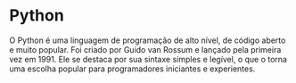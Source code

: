 # Python
 O Python é uma linguagem de programação de alto nível, de código aberto e muito popular. Foi criado por Guido van Rossum e lançado pela primeira vez em 1991. Ele se destaca por sua sintaxe simples e legível, o que o torna uma escolha popular para programadores iniciantes e experientes.
